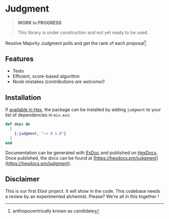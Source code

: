 # Judgment

> **WORK in PROGRESS**
> 
> This library is under construction and not yet ready to be used. 

Resolve Majority Judgment polls and get the rank of each proposal[^candidate].

[^candidate]: anthopocentrically known as candidate


## Features

- Tests
- Efficient, score-based algorithm
- Noob mistakes _(contributions are welcome!)_


## Installation

If [available in Hex](https://hex.pm/docs/publish), the package can be installed
by adding `judgment` to your list of dependencies in `mix.exs`:

```elixir
def deps do
  [
    {:judgment, "~> 0.1.0"}
  ]
end
```

Documentation can be generated with [ExDoc](https://github.com/elixir-lang/ex_doc)
and published on [HexDocs](https://hexdocs.pm). Once published, the docs can
be found at [https://hexdocs.pm/judgment](https://hexdocs.pm/judgment).

## Disclaimer

This is our first Elixir project.  It will show in the code.
This codebase needs a review by an experimented alchemist.  Please?
We're all in this together !
